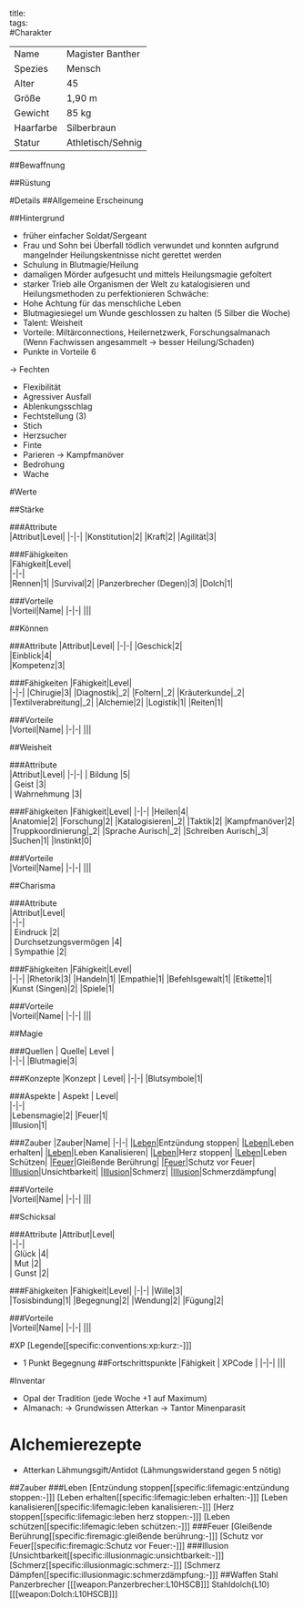 title:   
tags:   
#Charakter

|||
|-|-|
|Name|Magister Banther| 
|Spezies|Mensch|
|Alter|45|
|Größe|1,90 m|
|Gewicht|85 kg|
|Haarfarbe|Silberbraun|
|Statur|Athletisch/Sehnig|

##Bewaffnung

##Rüstung


#Details
##Allgemeine Erscheinung  

##Hintergrund
- früher einfacher Soldat/Sergeant
- Frau und Sohn bei Überfall tödlich verwundet und konnten aufgrund mangelnder Heilungskentnisse nicht gerettet werden
- Schulung in Blutmagie/Heilung
- damaligen Mörder aufgesucht und mittels Heilungsmagie gefoltert
- starker Trieb alle Organismen der Welt zu katalogisieren und Heilungsmethoden zu perfektionieren
Schwäche: 
- Hohe Achtung für das menschliche Leben
- Blutmagiesiegel um Wunde geschlossen zu halten (5 Silber die Woche)
- Talent: Weisheit
- Vorteile: Miltärconnections, Heilernetzwerk, Forschungsalmanach (Wenn Fachwissen angesammelt -> besser Heilung/Schaden) 
- Punkte in Vorteile 6


-> Fechten
- Flexibilität 
- Agressiver Ausfall
- Ablenkungsschlag
- Fechtstellung (3)
- Stich
- Herzsucher
- Finte
- Parieren
-> Kampfmanöver
- Bedrohung
- Wache
  


#Werte

##Stärke  

###Attribute  
|Attribut|Level|
|-|-|
|Konstitution|2|
|Kraft|2|
|Agilität|3|

###Fähigkeiten      
|Fähigkeit|Level|  
|-|-|  
|Rennen|1|
|Survival|2|
|Panzerbrecher (Degen)|3|
|Dolch|1|
    
###Vorteile  
|Vorteil|Name|
|-|-|
|||

##Können

###Attribute
|Attribut|Level|
|-|-|
|Geschick|2|  
|Einblick|4|  
|Kompetenz|3|  

###Fähigkeiten
|Fähigkeit|Level|  
|-|-|
|Chirugie|3|
|Diagnostik|_2|
|Foltern|_2|
|Kräuterkunde|_2|  
|Textilverabreitung|_2|
|Alchemie|2| 
|Logistik|1|
|Reiten|1|  

###Vorteile  
|Vorteil|Name|
|-|-|
|||
   

##Weisheit

###Attribute  
|Attribut|Level|
|-|-|
|  Bildung |5|  
|  Geist |3|  
|  Wahrnehmung |3|  

###Fähigkeiten
|Fähigkeit|Level| 
|-|-| 
|Heilen|4|  
|Anatomie|2|
|Forschung|2|
|Katalogisieren|_2|
|Taktik|2|
|Kampfmanöver|2|
|Truppkoordinierung|_2|
|Sprache Aurisch|_2|
|Schreiben Aurisch|_3|
|Suchen|1|
|Instinkt|0|
 
###Vorteile  
|Vorteil|Name|
|-|-|
|||
 
##Charisma

###Attribute  
|Attribut|Level|  
|-|-|  
|  Eindruck |2|  
|  Durchsetzungsvermögen |4|  
|  Sympathie |2|  

###Fähigkeiten
|Fähigkeit|Level|  
|-|-| 
|Rhetorik|3|
|Handeln|1|
|Empathie|1|
|Befehlsgewalt|1|
|Etikette|1|
|Kunst (Singen)|2|
|Spiele|1|

###Vorteile  
|Vorteil|Name|
|-|-|
|||
   
##Magie

###Quellen
| Quelle|  Level |    
|-|-|
|Blutmagie|3|

###Konzepte
|Konzept | Level|
|-|-|
|Blutsymbole|1|

###Aspekte
| Aspekt |  Level|    
|-|-|  
|Lebensmagie|2|
|Feuer|1|  
|Illusion|1|  

###Zauber
|Zauber|Name|
|-|-|
|[Leben](lifemagic)|Entzündung stoppen|
|[Leben](lifemagic)|Leben erhalten|
|[Leben](lifemagic)|Leben Kanalisieren|
|[Leben](lifemagic)|Herz stoppen|
|[Leben](lifemagic)|Leben Schützen|
|[Feuer](firemagic)|Gleißende Berührung|
|[Feuer](firemagic)|Schutz vor Feuer|
|[Illusion](illusionmagic)|Unsichtbarkeit|
|[Illusion](illusionmagic)|Schmerz|
|[Illusion](illusionmagic)|Schmerzdämpfung|

###Vorteile  
|Vorteil|Name|
|-|-|
|||

##Schicksal

###Attribute
|Attribut|Level|  
|-|-|  
|  Glück |4|  
|  Mut |2|  
|  Gunst |2|  

###Fähigkeiten
|Fähigkeit|Level| 
|-|-| 
|Wille|3|  
|Tosisbindung|1|
|Begegnung|2|
|Wendung|2|
|Fügung|2|

###Vorteile  
|Vorteil|Name|
|-|-|
|||
 

#XP
[Legende[[specific:conventions:xp:kurz:-]]]
- 1 Punkt Begegnung
##Fortschrittspunkte
|Fähigkeit | XPCode |
|-|-|
|||

#Inventar  
- Opal der Tradition (jede Woche +1 auf Maximum)
- Almanach:
-> Grundwissen Atterkan
-> Tantor Minenparasit

# Alchemierezepte
- Atterkan Lähmungsgift/Antidot (Lähmungswiderstand gegen 5 nötig)

##Zauber
###Leben
[Entzündung stoppen[[specific:lifemagic:entzündung stoppen:-]]]
[Leben erhalten[[specific:lifemagic:leben erhalten:-]]]
[Leben kanalisieren[[specific:lifemagic:leben kanalisieren:-]]]
[Herz stoppen[[specific:lifemagic:leben herz stoppen:-]]]
[Leben schützen[[specific:lifemagic:leben schützen:-]]]
###Feuer
[Gleißende Berührung[[specific:firemagic:gleißende berührung:-]]]
[Schutz vor Feuer[[specific:firemagic:Schutz vor Feuer:-]]]
###Illusion
[Unsichtbarkeit[[specific:illusionmagic:unsichtbarkeit:-]]]
[Schmerz[[specific:illusionmagic:schmerz:-]]]
[Schmerz Dämpfen[[specific:illusionmagic:schmerzdämpfung:-]]]
##Waffen
Stahl Panzerbrecher
[[[weapon:Panzerbrecher:L10HSCB]]]
Stahldolch(L10)  
[[[weapon:Dolch:L10HSCB]]]

